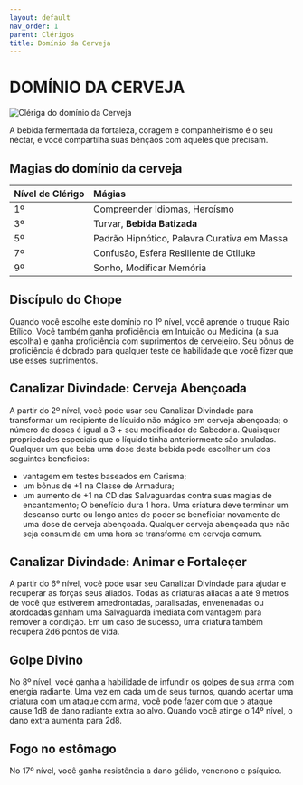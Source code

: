 ```yaml
---
layout: default
nav_order: 1
parent: Clérigos
title: Domínio da Cerveja
---
```


# DOMÍNIO DA CERVEJA

![Clériga do domínio da Cerveja](https://user-images.githubusercontent.com/5342579/210101143-1a08c8be-c6bb-49e2-817e-e15476d7474b.png)

A bebida fermentada da fortaleza, coragem e companheirismo é o seu néctar, e você compartilha suas bênçãos com aqueles que precisam.

## Magias do domínio da cerveja

| Nível de Clérigo | Mágias |
|:-----------------|:-------|
| 1º | Compreender Idiomas, Heroísmo |
| 3º | Turvar, **Bebida Batizada** |
| 5º | Padrão Hipnótico, Palavra Curativa em Massa |
| 7º | Confusão, Esfera Resiliente de Otiluke |
| 9º | Sonho, Modificar Memória |

## Discípulo do Chope

Quando você escolhe este domínio no 1º nível, você aprende o truque Raio Etílico. Você também ganha proficiência em Intuição ou Medicina (a sua escolha) e ganha proficiência com suprimentos de cervejeiro. Seu bônus de proficiência é dobrado para qualquer teste de habilidade que você fizer que use esses suprimentos.

## Canalizar Divindade: Cerveja Abençoada

A partir do 2º nível, você pode usar seu Canalizar Divindade para transformar um recipiente de líquido não mágico em cerveja abençoada; o número de doses é igual a 3 + seu modificador de Sabedoria.
Quaisquer propriedades especiais que o líquido tinha
anteriormente são anuladas. Qualquer um que beba uma dose desta bebida pode escolher
um dos seguintes benefícios:
* vantagem em testes baseados em Carisma;
* um bônus de +1 na Classe de Armadura;
* um aumento de +1 na CD das Salvaguardas contra suas magias de encantamento;
O benefício dura 1 hora. Uma criatura deve terminar um descanso curto ou longo antes de
poder se beneficiar novamente de uma dose de cerveja abençoada. Qualquer cerveja
abençoada que não seja consumida em uma hora se transforma em cerveja comum.

## Canalizar Divindade: Animar e Fortaleçer

A partir do 6º nível, você pode usar seu Canalizar Divindade para ajudar e recuperar as forças seus aliados. Todas as criaturas aliadas a até 9 metros de você que estiverem amedrontadas, paralisadas, envenenadas ou atordoadas ganham uma Salvaguarda imediata com vantagem para remover a condição. Em um caso de sucesso, uma criatura também recupera 2d6 pontos de vida.

## Golpe Divino

No 8º nível, você ganha a habilidade de infundir os golpes de sua arma com energia radiante. Uma vez em cada um de seus turnos, quando acertar uma criatura com um ataque com arma, você pode fazer com que o ataque cause 1d8 de dano radiante extra ao alvo. Quando você atinge o 14º nível, o dano extra aumenta para 2d8.

## Fogo no estômago

No 17º nível, você ganha resistência a dano gélido, venenono e psíquico.
